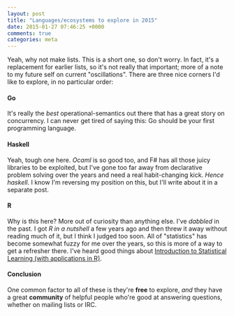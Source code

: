 ```yaml
---
layout: post
title: "Languages/ecosystems to explore in 2015"
date: 2015-01-27 07:46:25 +0000
comments: true
categories: meta
---
```


Yeah, why not make lists. This is a short one, so don't worry. In fact, it's a replacement for earlier lists, so it's not really that important; more of a note to my future self on current "oscillations". There are three nice corners I'd like to explore, in no particular order:

#### Go

It's really the _best_ operational-semantics out there that has a great story on concurrency. I can never get tired of saying this: Go should be your first programming language.

#### Haskell

Yeah, tough one here. _Ocaml_ is so good too, and F# has all those juicy libraries to be exploited, but I've gone too far away from declarative problem solving over the years and need a real habit-changing kick. _Hence haskell_. I know I'm reversing my position on this, but I'll write about it in a separate post.

#### R

Why is this here? More out of curiosity than anything else. I've _dabbled_ in the past. I got _R in a nutshell_ a few years ago and then threw it away without reading much of it, but I think I judged too soon. All of "statistics" has become somewhat fuzzy for me over the years, so this is more of a way to get a refresher there. I've heard good things about [Introduction to Statistical Learning (with applications in R)](http://www-bcf.usc.edu/~gareth/ISL/).

#### Conclusion

One common factor to all of these is they're **free** to explore, _and_ they have a great **community** of helpful people who're good at answering questions, whether on mailing lists or IRC.

